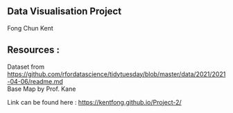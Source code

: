 ## Data Visualisation Project
Fong Chun Kent 

## Resources : 
Dataset from https://github.com/rfordatascience/tidytuesday/blob/master/data/2021/2021-04-06/readme.md                    
Base Map by Prof. Kane

Link can be found here : https://kentfong.github.io/Project-2/
